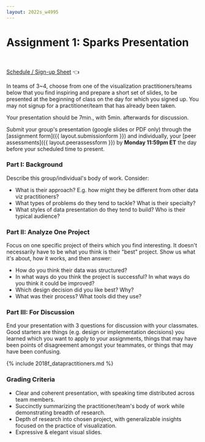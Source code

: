 ```yaml
---
layout: 2022s_w4995
---
```


# Assignment 1: Sparks Presentation
<br>

[Schedule / Sign-up Sheet](https://docs.google.com/spreadsheets/d/1LpIVYkN9hfWuq-H-f2ZHjyisfqFmkTZrnIEsamjVOgs/edit?usp=sharing) 👈

In teams of 3~4, choose from one of the visualization practitioners/teams below that you find inspiring and prepare a short set of slides, to be presented at the beginning of class on the day for which you signed up. You may not signup for a practitioner/team that has already been taken.

Your presentation should be 7min., with 5min. afterwards for discussion.

Submit your group's presentation (google slides or PDF only) through the [assignment form]({{ layout.submissionform }}) and individually, your [peer assessments]({{ layout.peerassessform }}) by **Monday 11:59pm ET** the day before your scheduled time to present.

### Part I: Background

Describe this group/individual's body of work. Consider:
- What is their approach? E.g. how might they be different from other data viz practitioners?
- What types of problems do they tend to tackle? What is their specialty?
- What styles of data presentation do they tend to build? Who is their typical audience?

### Part II: Analyze One Project

Focus on one specific project of theirs which you find interesting. It doesn't necessarily have to be what you think is their "best" project.
Show us what it's about, how it works, and then answer:
- How do you think their data was structured?
- In what ways do you think the project is successful? In what ways do you think it could be improved?
- Which design decision did you like best? Why?
- What was their process? What tools did they use?

### Part III: For Discussion

End your presentation with 3 questions for discussion with your classmates. Good starters are things (e.g. design or implementation decisions) you learned which you want to apply to your assignments, things that may have been points of disagreement amongst your teammates, or things that may have been confusing.

{% include 2018f_datapractitioners.md %}

### Grading Criteria

* Clear and coherent presentation, with speaking time distributed across team members.
* Succinctly summarizing the practitioner/team's body of work while demonstrating breadth of research.
* Depth of research into chosen project, with generalizable insights focused on the practice of visualization.
* Expressive & elegant visual slides.
